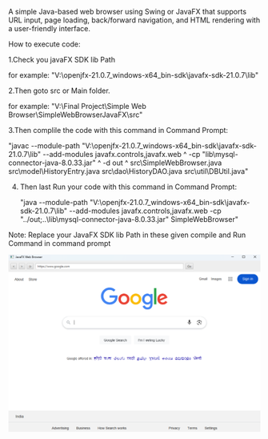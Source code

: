 A simple Java-based web browser using Swing or JavaFX that supports URL input, page loading, back/forward navigation, and HTML rendering with a user-friendly interface.

How to execute code:


1.Check you javaFX SDK lib Path

  for example: "V:\openjfx-21.0.7_windows-x64_bin-sdk\javafx-sdk-21.0.7\lib"
  
2.Then goto src or Main folder.

  for example: "V:\Final Project\Simple Web Browser\SimpleWebBrowserJavaFX\src"

  
3.Then complile the code with this command in Command Prompt:

   "javac --module-path "V:\openjfx-21.0.7_windows-x64_bin-sdk\javafx-sdk-21.0.7\lib" --add-modules javafx.controls,javafx.web ^ -cp "lib\mysql-connector-java-8.0.33.jar" ^ -d out ^ src\SimpleWebBrowser.java src\model\HistoryEntry.java src\dao\HistoryDAO.java src\util\DBUtil.java"

   
4. Then last Run your code with this command in Command Prompt:

    "java --module-path "V:\openjfx-21.0.7_windows-x64_bin-sdk\javafx-sdk-21.0.7\lib" --add-modules javafx.controls,javafx.web -cp "../out;..\lib\mysql-connector-java-8.0.33.jar"     SimpleWebBrowser"

Note: Replace your JavaFX SDK lib Path in these given compile and Run Command in command prompt



![image alt](https://github.com/Varun-AI-Robotics/Java-Based-Web-Browser/blob/main/Screenshot%202025-05-25%20163824.png?raw=true)
